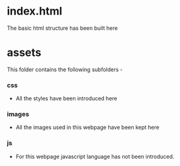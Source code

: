 # index.html
The basic html structure has been built here
# assets
This folder contains the following subfolders -
### css
   * All the styles have been introduced here
### images
   * All the images used in this webpage have been kept here
### js
   * For this webpage javascript language has not been introduced.